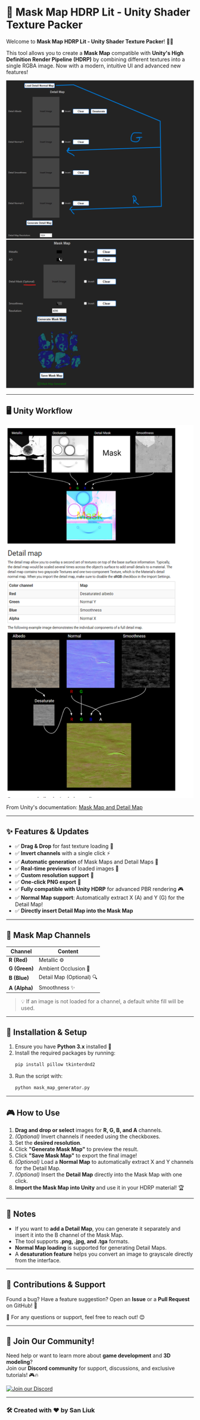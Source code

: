 # 🎯 Mask Map HDRP Lit - Unity Shader Texture Packer  

Welcome to **Mask Map HDRP Lit - Unity Shader Texture Packer**! 🎨🚀  

This tool allows you to create a **Mask Map** compatible with **Unity's High Definition Render Pipeline (HDRP)** by combining different textures into a single RGBA image. Now with a modern, intuitive UI and advanced new features!  

![Mask Map Generator Screenshot](https://raw.githubusercontent.com/sanliuk/images/main/MaskMap1.png)  
![Mask Map Generator Screenshot](https://raw.githubusercontent.com/sanliuk/images/main/MaskMap2.png)  

---

## 🖥️ Unity Workflow  

![Unity Workflow](https://raw.githubusercontent.com/sanliuk/images/main/MaskMap3.png)  

From Unity's documentation: [Mask Map and Detail Map](https://docs.unity3d.com/Packages/com.unity.render-pipelines.high-definition@10.2/manual/Mask-Map-and-Detail-Map.html)  

---

## ✨ Features & Updates  

- ✅ **Drag & Drop** for fast texture loading 🎯  
- ✅ **Invert channels** with a single click ⚡  
- ✅ **Automatic generation** of Mask Maps and Detail Maps 🎨  
- ✅ **Real-time previews** of loaded images 👀  
- ✅ **Custom resolution support** 📏  
- ✅ **One-click PNG export** 💾  
- ✅ **Fully compatible with Unity HDRP** for advanced PBR rendering 🎮  
- ✅ **Normal Map support**: Automatically extract X (A) and Y (G) for the Detail Map!  
- ✅ **Directly insert Detail Map into the Mask Map**  

---

## 🎨 Mask Map Channels  

| **Channel**  | **Content**                |  
|-------------|----------------------------|  
| **R (Red)**    | Metallic ⚙️               |  
| **G (Green)**  | Ambient Occlusion 🌿      |  
| **B (Blue)**   | Detail Map (Optional) 🔍  |  
| **A (Alpha)**  | Smoothness ✨             |  

> 💡 If an image is not loaded for a channel, a default white fill will be used.  

---

## 🏰 Installation & Setup  

1. Ensure you have **Python 3.x** installed 🐍  
2. Install the required packages by running:  
   ```sh  
   pip install pillow tkinterdnd2  
   ```  
3. Run the script with:  
   ```sh  
   python mask_map_generator.py  
   ```  

---

## 🎮 How to Use  

1. **Drag and drop or select** images for **R, G, B, and A** channels.  
2. *(Optional)* Invert channels if needed using the checkboxes.  
3. Set the **desired resolution**.  
4. Click **"Generate Mask Map"** to preview the result.  
5. Click **"Save Mask Map"** to export the final image!  
6. *(Optional)* Load a **Normal Map** to automatically extract X and Y channels for the Detail Map.  
7. *(Optional)* Insert the **Detail Map** directly into the Mask Map with one click.  
8. **Import the Mask Map into Unity** and use it in your HDRP material! 🏆  

---

## 📌 Notes  

- If you want to **add a Detail Map**, you can generate it separately and insert it into the B channel of the Mask Map.  
- The tool supports **.png, .jpg, and .tga** formats.  
- **Normal Map loading** is supported for generating Detail Maps.  
- A **desaturation feature** helps you convert an image to grayscale directly from the interface.  

---

## 🚀 Contributions & Support  

Found a bug? Have a feature suggestion? Open an **Issue** or a **Pull Request** on GitHub! 🎉  

💬 For any questions or support, feel free to reach out! 😊  

---

## 💬 Join Our Community!  

Need help or want to learn more about **game development** and **3D modeling**?  
Join our **Discord community** for support, discussions, and exclusive tutorials! 🎮🔥  

[![Join our Discord](https://img.shields.io/badge/Join%20us%20on-Discord-5865F2?logo=discord&logoColor=white)](https://discord.com/invite/8GBkm252cS)  

---

### 🛠️ Created with ❤️ by San Liuk

